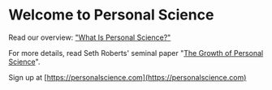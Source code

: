 # Welcome to Personal Science

Read our overview: ["What Is Personal Science?"](./docs/what_is_personal_science.md)

For more details, read Seth Roberts' seminal paper "[The Growth of Personal Science](./The-Growth-of-Personal-Science-Implications-For-Statistics.pdf)".

Sign up at [https://personalscience.com](https://personalscience.com)








